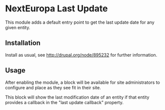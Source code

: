NextEuropa Last Update
=========================

This module adds a default entry point
to get the last update date for any given entity.

Installation
------------

Install as usual, see http://drupal.org/node/895232 for further information.

Usage
-----
After enabling the module, a block will be available for site administrators to 
configure and place as they see fit in their site.

This block will show the last modification date of an entity if that entity
provides a callback in the "last update callback" property.
